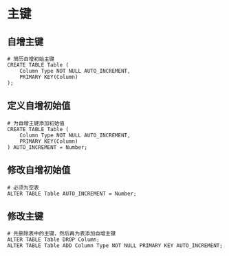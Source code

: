 # 主键

## 自增主键

``` Mysql
# 简历自增初始主键
CREATE TABLE Table (
    Column Type NOT NULL AUTO_INCREMENT,
    PRIMARY KEY(Column)
);
```

## 定义自增初始值

``` Mysql
# 为自增主键添加初始值
CREATE TABLE Table (
    Column Type NOT NULL AUTO_INCREMENT,
    PRIMARY KEY(Column)
) AUTO_INCREMENT = Number;
```

## 修改自增初始值

``` Mysql
# 必须为空表
ALTER TABLE Table AUTO_INCREMENT = Number;
```

## 修改主键

``` Mysql
# 先删除表中的主键，然后再为表添加自增主键
ALTER TABLE Table DROP Column;
ALTER TABLE Table ADD Column Type NOT NULL PRIMARY KEY AUTO_INCREMENT;
```
